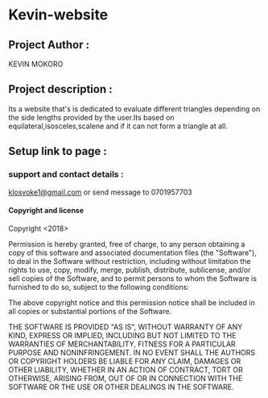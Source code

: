 # Kevin-website

## Project Author :
KEVIN MOKORO
## Project description :
 Its a website that's is dedicated to evaluate different triangles depending on the side lengths provided by the user.Its based on equilateral,isosceles,scalene and if it can not form a triangle at all.
## Setup link to page :
 
### support and contact details :
klosvoke1@gmail.com or send message to 0701957703

#### Copyright and license
Copyright <2018> <KEVIN MOKORO>

Permission is hereby granted, free of charge, to any person obtaining a copy of this software and associated documentation files (the "Software"), to deal in the Software without restriction, including without limitation the rights to use, copy, modify, merge, publish, distribute, sublicense, and/or sell copies of the Software, and to permit persons to whom the Software is furnished to do so, subject to the following conditions:

The above copyright notice and this permission notice shall be included in all copies or substantial portions of the Software.

THE SOFTWARE IS PROVIDED "AS IS", WITHOUT WARRANTY OF ANY KIND, EXPRESS OR IMPLIED, INCLUDING BUT NOT LIMITED TO THE WARRANTIES OF MERCHANTABILITY, FITNESS FOR A PARTICULAR PURPOSE AND NONINFRINGEMENT. IN NO EVENT SHALL THE AUTHORS OR COPYRIGHT HOLDERS BE LIABLE FOR ANY CLAIM, DAMAGES OR OTHER LIABILITY, WHETHER IN AN ACTION OF CONTRACT, TORT OR OTHERWISE, ARISING FROM, OUT OF OR IN CONNECTION WITH THE SOFTWARE OR THE USE OR OTHER DEALINGS IN THE SOFTWARE.
